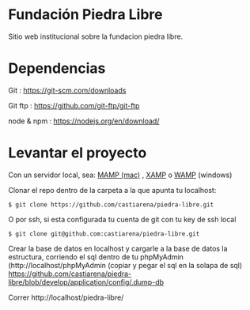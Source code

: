 # Fundación Piedra Libre

Sitio web institucional sobre la fundacion piedra libre.


# Dependencias

Git : https://git-scm.com/downloads

Git ftp : https://github.com/git-ftp/git-ftp

node & npm : https://nodejs.org/en/download/

# Levantar el proyecto

Con un servidor local, sea: [MAMP (mac)](https://www.mamp.info/en/) , [XAMP](https://www.apachefriends.org/es/index.html) o [WAMP](http://www.wampserver.com/en/) (windows)

Clonar el repo dentro de la carpeta a la que apunta tu localhost:

``
$ git clone https://github.com/castiarena/piedra-libre.git
``

O por ssh, si esta configurada tu cuenta de git con tu key de ssh local

``
$ git clone git@github.com:castiarena/piedra-libre.git
``

Crear la base de datos en localhost y cargarle a la base de datos la estructura, corriendo el sql dentro de tu phpMyAdmin (http://localhost/phpMyAdmin (copiar y pegar el sql en la solapa de sql)
https://github.com/castiarena/piedra-libre/blob/develop/application/config/.dump-db


Correr http://localhost/piedra-libre/


